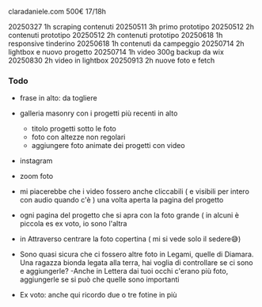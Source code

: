 claradaniele.com
500€ 17/18h

20250327 1h scraping contenuti
20250511 3h primo prototipo
20250512 2h contenuti prototipo
20250512 2h contenuti prototipo
20250618 1h responsive tinderino
20250618 1h contenuti da campeggio
20250714 2h lightbox e nuovo progetto
20250714 1h video 300g backup da wix
20250830 2h video in lightbox
20250913 2h nuove foto e fetch

### Todo
- frase in alto: da togliere
- galleria masonry con i progetti più recenti in alto
    - titolo progetti sotto le foto
    - foto con altezze non regolari
    - aggiungere foto animate dei progetti con video
- instagram
- zoom foto





- mi piacerebbe che i video fossero anche cliccabili ( e visibili per intero con audio quando c'è ) una volta aperta la pagina del progetto
- ogni pagina del progetto che si apra con la foto grande ( in alcuni è piccola es ex voto, io sono l'altra
- in Attraverso centrare la foto copertina ( mi si vede solo il sedere😅)


- Sono quasi sicura che ci fossero altre foto in Legami, quelle di Diamara. Una ragazza bionda legata alla terra, hai voglia di controllare se ci sono e aggiungerle?
-Anche in Lettera dai tuoi occhi c'erano più foto, aggiungerle se si può che quelle sono importanti
- Ex voto: anche qui ricordo due o tre fotine in più

